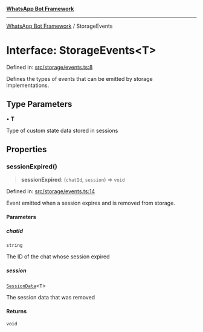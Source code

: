 [**WhatsApp Bot Framework**](../README.md)

***

[WhatsApp Bot Framework](../globals.md) / StorageEvents

# Interface: StorageEvents\<T\>

Defined in: [src/storage/events.ts:8](https://github.com/green-api/whatsapp-chatbot-js-v2/blob/6c0c4f4b360c7e87dd13e91d54244d90d03a5549/src/storage/events.ts#L8)

Defines the types of events that can be emitted by storage implementations.

## Type Parameters

• **T**

Type of custom state data stored in sessions

## Properties

### sessionExpired()

> **sessionExpired**: (`chatId`, `session`) => `void`

Defined in: [src/storage/events.ts:14](https://github.com/green-api/whatsapp-chatbot-js-v2/blob/6c0c4f4b360c7e87dd13e91d54244d90d03a5549/src/storage/events.ts#L14)

Event emitted when a session expires and is removed from storage.

#### Parameters

##### chatId

`string`

The ID of the chat whose session expired

##### session

[`SessionData`](SessionData.md)\<`T`\>

The session data that was removed

#### Returns

`void`
